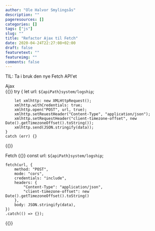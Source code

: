 ```yaml
---
author: "Ole Halvor Smylingsås"
description: ""
pageresources: []
categories: []
tags: ["js"]     
slug: ""
title: "Refactor Ajax til Fetch"
date: 2020-04-24T22:27:08+02:00
draft: false
featuretext: ""
featureimg: ""
comments: false
---
```

TIL: Ta i bruk den nye Fetch API'et
<!--more-->

Ajax    
{{<highlight js>}}
    try {
        let url: `${apiPath}system/logship`;

        let xmlhttp: new XMLHttpRequest();
        xmlhttp.withCredentials: true;
        xmlhttp.open("POST", url, true);
        xmlhttp.setReuestHeader("Content-Type", "application/json");
        xmlhttp.setRequestHeader("client-timezone-offset", new Date().getTimezoneOffset().toString());
        xmlhttp.send(JSON.stringify(data));
    }
    catch (err) {}
{{</highlight>}}

Fetch
{{<highlight js>}}
    const url: `${apiPath}system/logship`;

    fetch(url, {
        method: "POST",
        mode: "cors",
        credentials: "include",
        headers: {
            "Content-Type": "application/json",
            "client-timezone-offset": new Date().getTimezoneOffset().toString()
        },
        body: JSON.stringify(data),
    })
    .catch(() => {});
{{</highlight>}}